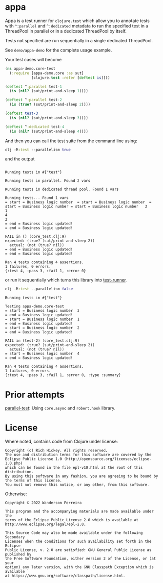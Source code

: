 # appa
Appa is a test runner for `clojure.test` which allow you to annotate tests with
`^:parallel` and `^:dedicated` metadata to run the specified test in a
ThreadPool in parallel or in a dedicated ThreadPool by itself.

Tests not specified are run sequentially in a single dedicated ThreadPool.

See `demo/appa-demo` for the complete usage example.

Your test cases will become

``` clojure
(ns appa-demo.core-test
  (:require [appa-demo.core :as sut]
            [clojure.test :refer [deftest is]]))

(deftest ^:parallel test-1
  (is (nil? (sut/print-and-sleep 1))))

(deftest ^:parallel test-2
  (is (true? (sut/print-and-sleep 2))))

(deftest test-3
  (is (nil? (sut/print-and-sleep 3))))

(deftest ^:dedicated test-4
  (is (nil? (sut/print-and-sleep 4))))
```

And then you can call the test suite from the command line using:

``` clojure
clj -M:test --parallelism true
```

and the output

``` shell

Running tests in #{"test"}

Running tests in parallel. Found 2 vars

Running tests in dedicated thread pool. Found 1 vars

Running tests... Found 1 vars
= start = Business logic number  = start = Business logic number  = start = Business logic number = start = Business logic number   3
1
4
2
= end = Business logic updated!
= end = Business logic updated!

FAIL in () (core_test.clj:9)
expected: (true? (sut/print-and-sleep 2))
  actual: (not (true? nil))
= end = Business logic updated!
= end = Business logic updated!

Ran 4 tests containing 4 assertions.
1 failures, 0 errors.
{:test 4, :pass 3, :fail 1, :error 0}
```

or run it sequentially which turns this library into [test-runner](https://github.com/cognitect-labs/test-runner).

``` clojure
clj -M:test --parallelism false
```

``` shell
Running tests in #{"test"}

Testing appa-demo.core-test
= start = Business logic number  3
= end = Business logic updated!
= start = Business logic number  1
= end = Business logic updated!
= start = Business logic number  2
= end = Business logic updated!

FAIL in (test-2) (core_test.clj:9)
expected: (true? (sut/print-and-sleep 2))
  actual: (not (true? nil))
= start = Business logic number  4
= end = Business logic updated!

Ran 4 tests containing 4 assertions.
1 failures, 0 errors.
{:test 4, :pass 3, :fail 1, :error 0, :type :summary}
```


# Prior attempts

[parallel-test](https://github.com/aredington/parallel-test): Using `core.async` and `robert.hook` library.


# License

Where noted, contains code from Clojure under license:

```
Copyright (c) Rich Hickey. All rights reserved.
The use and distribution terms for this software are covered by the
Eclipse Public License 1.0 (http://opensource.org/licenses/eclipse-1.0.php)
which can be found in the file epl-v10.html at the root of this distribution.
By using this software in any fashion, you are agreeing to be bound by
the terms of this license.
You must not remove this notice, or any other, from this software.
```

Otherwise:

```
Copyright © 2022 Wanderson Ferreira

This program and the accompanying materials are made available under the
terms of the Eclipse Public License 2.0 which is available at
http://www.eclipse.org/legal/epl-2.0.

This Source Code may also be made available under the following Secondary
Licenses when the conditions for such availability set forth in the Eclipse
Public License, v. 2.0 are satisfied: GNU General Public License as published by
the Free Software Foundation, either version 2 of the License, or (at your
option) any later version, with the GNU Classpath Exception which is available
at https://www.gnu.org/software/classpath/license.html.
```


